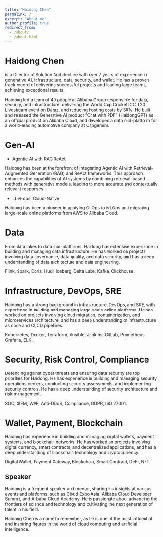 ```yaml
---
title: "Haidong Chen"
permalink: /
excerpt: "About me"
author_profile: true
redirect_from:
  - /about/
  - /about.html
---
```


# Haidong Chen

is a Director of Solution Architecture with over 7 years of experience in generative AI, infrastructure, data, security, and wallet. He has a proven track record of delivering successful projects and leading large teams, achieving exceptional results.

Haidong led a team of 40 people at Alibaba Group responsible for data, security, and infrastructure, delivering the World Cup Cricket ICC T20 Livestream event on Daraz, and reducing hosting costs by 30%. He built and released the Generative AI product "Chat with PDF" (HaidongGPT) as an official product on Alibaba Cloud, and developed a data mid-platform for a world-leading automotive company at Capgemini.

# Gen-AI

-  Agentic AI with RAG ReAct

Haidong has been at the forefront of integrating Agentic AI with Retrieval-Augmented Generation (RAG) and ReAct frameworks. This approach enhances the capabilities of AI systems by combining retrieval-based methods with generative models, leading to more accurate and contextually relevant responses.

- LLM-ops, Cloud-Native

Haidong has been a pioneer in applying GitOps to MLOps and migrating large-scale online platforms from AWS to Alibaba Cloud.

# Data
From data lakes to data mid-platforms, Haidong has extensive experience in building and managing data infrastructure. He has worked on projects involving data governance, data quality, and data security, and has a deep understanding of data architecture and data engineering.

Flink, Spark, Doris, Hudi, Iceberg, Delta Lake, Kafka, Clickhouse.

# Infrastructure, DevOps, SRE
Haidong has a strong background in infrastructure, DevOps, and SRE, with experience in building and managing large-scale online platforms. He has worked on projects involving cloud migration, containerization, and microservices architecture, and has a deep understanding of infrastructure as code and CI/CD pipelines.

Kubernetes, Docker, Terraform, Ansible, Jenkins, GitLab, Prometheus, Grafana, ELK.

# Security, Risk Control, Compliance
Defending against cyber threats and ensuring data security are top priorities for Haidong. He has experience in building and managing security operations centers, conducting security assessments, and implementing security controls. He has a deep understanding of security architecture and risk management.

SOC, SIEM, WAF, Anti-DDoS, Compliance, GDPR, ISO 27001.

# Wallet, Payment, Blockchain
Haidong has experience in building and managing digital wallets, payment systems, and blockchain networks. He has worked on projects involving digital currency, smart contracts, and decentralized applications, and has a deep understanding of blockchain technology and cryptocurrency.

Digital Wallet, Payment Gateway, Blockchain, Smart Contract, DeFi, NFT.


## Speaker
Haidong is a frequent speaker and mentor, sharing his insights at various events and platforms, such as Cloud Expo Asia, Alibaba Cloud Developer Summit, and Alibaba Cloud Academy. He is passionate about advancing the frontiers of science and technology and cultivating the next generation of talent in his field.

Haidong Chen is a name to remember, as he is one of the most influential and inspiring figures in the world of cloud computing and artificial intelligence.